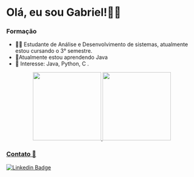 # Olá, eu sou Gabriel!👋😜

### Formação
-   👨‍🎓  Estudante de Análise e Desenvolvimento de sistemas, atualmente estou cursando o 3° semestre.
-  🌱Atualmente estou aprendendo Java
-  🎯  Interesse: Java, Python, C .

<div align="center">
  <a href="https://github.com/GabrielFDJ">
  <img height="180em" src="https://github-readme-stats.vercel.app/api?username=gabrielFDJ&show_icons=true&theme=merko&include_all_commits=true&count_private=true"/>
  <img height="180em" src="https://github-readme-stats.vercel.app/api/top-langs/?username=gabrielFDJ&layout=compact&langs_count=7&theme=merko"/>
</div>



### Contato  📱
[![Linkedin Badge](https://img.shields.io/badge/-Gabriel%20Ferreira-6633cc?style=flat-square&logo=Linkedin&logoColor=white&link=https://https://www.linkedin.com/in/gabriel-ferreira-447998140/)](https://www.linkedin.com/in/gabriel-ferreira-447998140/) 
